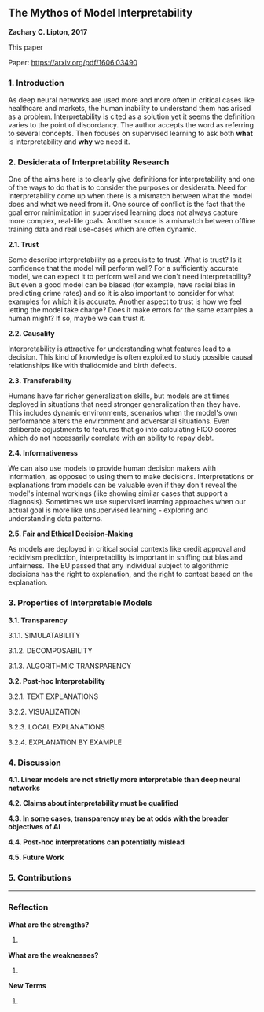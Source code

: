 ## The Mythos of Model Interpretability

**Zachary C. Lipton, 2017**

This paper 

Paper: https://arxiv.org/pdf/1606.03490

### 1. Introduction

As deep neural networks are used more and more often in critical cases like healthcare and markets, the human inability to understand them has arised as a problem.
Interpretability is cited as a solution yet it seems the definition varies to the point of discordancy. The author accepts the word as referring to several concepts. Then focuses on supervised learning to ask both **what** is interpretability and **why** we need it. 

### 2. Desiderata of Interpretability Research

One of the aims here is to clearly give definitions for interpretability and one of the ways to do that is to consider the purposes or desiderata. 
Need for interpretability come up when there is a mismatch between what the model does and what we need from it. 
One source of conflict is the fact that the goal error minimization in supervised learning does not always capture more complex, real-life goals. Another source is a mismatch between offline training data and real use-cases which are often dynamic.

**2.1. Trust**

Some describe interpretability as a prequisite to trust. What is trust? Is it confidence that the model will perform well? For a sufficiently accurate model, we can expect it to perform well and we don't need interpretability? But even a good model can be biased (for example, have racial bias in predicting crime rates) and so it is also important to consider for what examples for which it is accurate. Another aspect to trust is how we feel letting the model take charge? Does it make errors for the same examples a human might? If so, maybe we can trust it.

**2.2. Causality**

Interpretability is attractive for understanding what features lead to a decision. This kind of knowledge is often exploited to study possible causal relationships like with thalidomide and birth defects.

**2.3. Transferability**

Humans have far richer generalization skills, but models are at times deployed in situations that need stronger generalization than they have. This includes dynamic environments, scenarios when the model's own performance alters the environment and adversarial situations. Even deliberate adjustments to features that go into calculating FICO scores which do not necessarily correlate with an ability to repay debt.

**2.4. Informativeness**

We can also use models to provide human decision makers with information, as opposed to using them to make decisions. Interpretations or explanations from models can be valuable even if they don't reveal the model's internal workings (like showing similar cases that support a diagnosis). Sometimes we use supervised learning approaches when our actual goal is more like unsupervised learning - exploring and understanding data patterns.

**2.5. Fair and Ethical Decision-Making**

As models are deployed in critical social contexts like credit approval and recidivism prediction, interpretability is important in sniffing out bias and unfairness. The EU passed that any individual subject to algorithmic decisions has the right to explanation, and the right to contest based on the explanation.


### 3. Properties of Interpretable Models

**3.1. Transparency**

3.1.1. SIMULATABILITY

3.1.2. DECOMPOSABILITY

3.1.3. ALGORITHMIC TRANSPARENCY

**3.2. Post-hoc Interpretability**

3.2.1. TEXT EXPLANATIONS

3.2.2. VISUALIZATION

3.2.3. LOCAL EXPLANATIONS

3.2.4. EXPLANATION BY EXAMPLE

### 4. Discussion

**4.1. Linear models are not strictly more interpretable than deep neural networks**

**4.2. Claims about interpretability must be qualified**

**4.3. In some cases, transparency may be at odds with the broader objectives of AI**

**4.4. Post-hoc interpretations can potentially mislead**

**4.5. Future Work**

### 5. Contributions

---

### Reflection      

**What are the strengths?** 

1. 

**What are the weaknesses?**      

1. 

**New Terms**  

1. 
